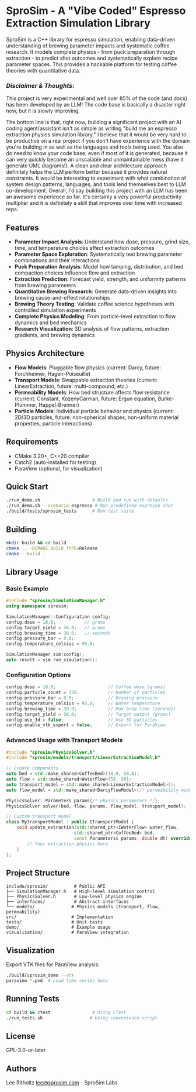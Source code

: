 # SproSim - A "Vibe Coded" Espresso Extraction Simulation Library

SproSim is a C++ library for espresso simulation, enabling data-driven understanding of brewing parameter impacts and systematic coffee research. It models complete physics - from puck preparation through extraction - to predict shot outcomes and systematically explore recipe parameter spaces. This provides a hackable platform for testing coffee theories with quantitative data.

### *Disclaimer & Thoughts*:
This project is very experimental and well over 85% of the code (and docs) has been developed by an LLM! The code base is basically a disaster right now, but it is slowly improving.

The bottom line is that, right now, building a significant project with an AI coding agent/assistant isn't as simple as writing "build me an espresso extraction physics simulation library." I believe that it would be very hard to be productive on a real project if you don't have experience with the domain you're building in as well as the languages and tools being used. You also do need to know your code base, even if most of it is generated, because it can very quickly become an unscalable and unmaintainable mess (have it generate UML diagrams!). A clean and clear architecture approach definitely helps the LLM perform better because it provides natural constraints. It would be interesting to experiment with what combination of system design patterns, languages, and tools lend themselves best to LLM co-development. Overall, I'd say building this project with an LLM has been an awesome experience so far. It's certainly a very powerful productivity multiplier and it is definitely a skill that improves over time with increased reps.

## Features

- **Parameter Impact Analysis**: Understand how dose, pressure, grind size, time, and temperature choices affect extraction outcomes
- **Parameter Space Exploration**: Systematically test brewing parameter combinations and their interactions
- **Puck Preparation Analysis**: Model how tamping, distribution, and bed compaction choices influence flow and extraction
- **Extraction Prediction**: Forecast yield, strength, and uniformity patterns from brewing parameters
- **Quantitative Brewing Research**: Generate data-driven insights into brewing cause-and-effect relationships
- **Brewing Theory Testing**: Validate coffee science hypotheses with controlled simulation experiments
- **Complete Physics Modeling**: From particle-level extraction to flow dynamics and bed mechanics
- **Research Visualization**: 3D analysis of flow patterns, extraction gradients, and brewing dynamics

## Physics Architecture

- **Flow Models**: Pluggable flow physics (current: Darcy, future: Forchheimer, Hagen-Poiseuille)
- **Transport Models**: Swappable extraction theories (current: LinearExtraction, future: multi-compound, etc.)
- **Permeability Models**: How bed structure affects flow resistance (current: Constant, KozenyCarman, future: Ergun equation, Burke-Plummer, Happel-Brenner)
- **Particle Models**: Individual particle behavior and physics (current: 2D/3D particles, future: non-spherical shapes, non-uniform material properties, particle interactions)

## Requirements

- CMake 3.20+, C++20 compiler
- Catch2 (auto-installed for testing)
- ParaView (optional, for visualization)

## Quick Start

```bash
./run_demo.sh                    # Build and run with defaults
./run_demo.sh --scenario espresso # Run predefined espresso shot
./build/tests/sprosim_tests      # Run test suite
```

## Building

```bash
mkdir build && cd build
cmake .. -DCMAKE_BUILD_TYPE=Release
cmake --build .
```

## Library Usage

### Basic Example

```cpp
#include "sprosim/SimulationManager.h"
using namespace sprosim;

SimulationManager::Configuration config;
config.dose = 18.0;           // grams
config.target_yield = 36.0;   // grams
config.brewing_time = 30.0;   // seconds
config.pressure_bar = 9.0;
config.temperature_celsius = 95.0;

SimulationManager sim(config);
auto result = sim.run_simulation();
```

### Configuration Options

```cpp
config.dose = 18.0;                    // Coffee dose (grams)
config.particle_count = 350;           // Number of particles
config.pressure_bar = 9.0;             // Brewing pressure
config.temperature_celsius = 95.0;     // Water temperature
config.brewing_time = 30.0;            // Max brew time (seconds)
config.target_yield = 36.0;            // Target output (grams)
config.use_3d = false;                 // Use 3D particles
config.enable_vtk_export = false;      // Export for ParaView
```

### Advanced Usage with Transport Models

```cpp
#include "sprosim/PhysicsSolver.h"
#include "sprosim/models/transport/LinearExtractionModel.h"

// Create components
auto bed = std::make_shared<CoffeeBed>(18.0, 58.0);
auto flow = std::make_shared<WaterFlow>(58, 30);
auto transport_model = std::make_shared<LinearExtractionModel>();
auto flow_model = std::make_shared<DarcyFlowModel>(/* permeability model */);

PhysicsSolver::Parameters params{/* physics parameters */};
PhysicsSolver solver(bed, flow, params, flow_model, transport_model);

// Custom transport model
class MyTransportModel : public ITransportModel {
    void update_extraction(std::shared_ptr<IWaterFlow> water_flow,
                          std::shared_ptr<CoffeeBed> bed,
                          const Parameters& params, double dt) override {
        // Your extraction physics here
    }
};
```

## Project Structure

```
include/sprosim/          # Public API
├── SimulationManager.h   # High-level simulation control
├── PhysicsSolver.h       # Low-level physics engine
├── interfaces/           # Abstract interfaces
└── models/              # Physics models (transport, flow, permeability)
src/                     # Implementation
tests/                   # Unit tests
demo/                    # Example usage
visualization/           # ParaView integration
```

## Visualization

Export VTK files for ParaView analysis:

```bash
./build/sprosim_demo --vtk
paraview *.pvd  # Load time series data
```

## Running Tests

```bash
cd build && ctest                # Using CTest
./run_tests.sh                  # Using convenience script
```

## License

GPL-3.0-or-later

## Authors

Lee Ritholtz <lee@sprosim.com> - SproSim Labs
